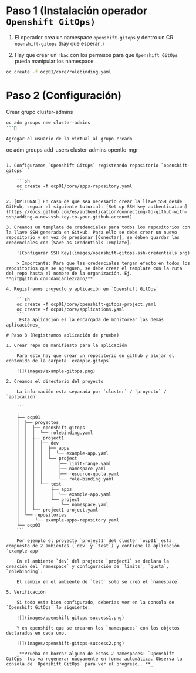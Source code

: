 # Paso 1 (Instalación operador `Openshift GitOps)`

1. El operador crea un namespace `openshift-gitops` y dentro un CR `openshift-gitops` (hay que esperar..)

2. Hay que crear un `rbac` con los permisos para que `Openshift GitOps` pueda manipular los namespace.

```sh
oc create -f ocp01/core/rolebinding.yaml
```

# Paso 2 (Configuración)

Crear grupo cluster-admins

```sh
oc adm groups new cluster-admins
```

Agregar el usuario de la virtual al grupo creado

```
oc adm groups add-users cluster-admins opentlc-mgr
```

1. Configuramos `Openshift GitOps` registrando repositorio `openshift-gitops`

    ```sh
    oc create -f ocp01/core/apps-repository.yaml
    ```
    
2. [OPTIONAL] En caso de que sea necesario crear la llave SSH desde GitHub, seguir el siguiente tutorial: [Set up SSH key authentication](https://docs.github.com/es/authentication/connecting-to-github-with-ssh/adding-a-new-ssh-key-to-your-github-account)

3. Creamos un template de credenciales para todos los repositorios con la llave SSH generada en GitHub. Para ello se debe crear un nuevo repositorio y en vez de presionar [Conectar], se deben guardar las credenciales con [Save as Credentials Template].

    ![Configurar SSH Key](images/openshift-gitops-ssh-credentials.png)

    > Importante: Para que las credenciales tengan efecto en todos los repositorios que se agreguen, se debe crear el template con la ruta del repo hasta el nombre de la organización. Ej. **git@github.com:damianlezcano/**.

4. Registramos proyecto y aplicación en `Openshift GitOps`

    ```sh
    oc create -f ocp01/core/openshift-gitops-project.yaml
    oc create -f ocp01/core/applications.yaml
    ```
    _Esta aplicación es la encargada de monitorear las demás aplicaciónes_

# Paso 3 (Registramos aplicación de prueba)

1. Crear repo de manifiesto para la aplicación

    Para esto hay que crear un repositorio en github y alojar el contenido de la carpeta `example-gitops`

    ![](images/example-gitops.png)

2. Creamos el directorio del proyecto

    La información esta separada por `cluster` / `proyecto` / `aplicación`

    ```
    .
    ├── ocp01
    │  ├── proyectos
    │  │  ├── openshift-gitops
    │  │  │  └── rolebinding.yaml
    │  │  ├── project1
    │  │  │  ├── dev
    │  │  │  │  ├── apps
    │  │  │  │  │  └── example-app.yaml
    │  │  │  │  └── project
    │  │  │  │      ├── limit-range.yaml
    │  │  │  │      ├── namespace.yaml
    │  │  │  │      ├── resource-quota.yaml
    │  │  │  │      └── role-binding.yaml
    │  │  │  └── test
    │  │  │      ├── apps
    │  │  │      │  └── example-app.yaml
    │  │  │      └── project
    │  │  │          └── namespace.yaml
    │  │  └── project1-project.yaml
    │  └── repositories
    │      └── example-apps-repository.yaml
    └── ocp03
    ```

    Por ejemplo el proyecto `project1` del cluster `ocp01` esta compuesto de 2 ambientes (`dev` y `test`) y contiene la aplicación `example-app`

    En el ambiente `dev` del projecto `project1` se declara la creación del `namespace` y configuración de `limits`, `quota`, `rolebinding`.

    El cambio en el ambiente de `test` solo se creó el `namespace`

5. Verificación

    Si todo esta bien configurado, deberias ver en la consola de `Openshift GitOps` lo siguiente:

    ![](images/openshift-gitops-success1.png)

    Y en openshift que se crearon los `namespaces` con los objetos declarados en cada uno.

    ![](images/openshift-gitops-success2.png)

    _**Prueba en borrar alguno de estos 2 namespaces! `Openshift GitOps` los va regenerar nuevamente en forma automática. Observa la consola de `Openshift GitOps` para ver el progreso...**_
